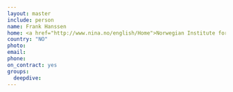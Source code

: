 ```yaml
---
layout: master
include: person
name: Frank Hanssen
home: <a href="http://www.nina.no/english/Home">Norwegian Institute for Nature Research</a>
country: "NO"
photo:
email:
phone:
on_contract: yes
groups:
  deepdive:
---
```

